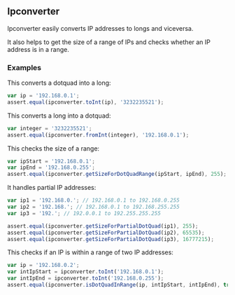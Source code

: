 ## Ipconverter

Ipconverter easily converts IP addresses to longs and viceversa. 

It also helps to get the size of a range of IPs and checks whether an IP address is in a range.

### Examples

This converts a dotquad into a long:

```js
var ip = '192.168.0.1';
assert.equal(ipconverter.toInt(ip), '3232235521');
```

This converts a long into a dotquad:

```js
var integer = '3232235521';
assert.equal(ipconverter.fromInt(integer), '192.168.0.1');
```

This checks the size of a range:

```js
var ipStart = '192.168.0.1';
var ipEnd = '192.168.0.255';
assert.equal(ipconverter.getSizeForDotQuadRange(ipStart, ipEnd), 255);
```

It handles partial IP addresses:

```js
var ip1 = '192.168.0.'; // 192.168.0.1 to 192.168.0.255
var ip2 = '192.168.'; // 192.168.0.1 to 192.168.255.255
var ip3 = '192.'; // 192.0.0.1 to 192.255.255.255

assert.equal(ipconverter.getSizeForPartialDotQuad(ip1), 255);
assert.equal(ipconverter.getSizeForPartialDotQuad(ip2), 65535);
assert.equal(ipconverter.getSizeForPartialDotQuad(ip3), 16777215);
```

This checks if an IP is within a range of two IP addresses:

```js
var ip = '192.168.0.2';
var intIpStart = ipconverter.toInt('192.168.0.1');
var intIpEnd = ipconverter.toInt('192.168.0.255');
assert.equal(ipconverter.isDotQuadInRange(ip, intIpStart, intIpEnd), true);
```
